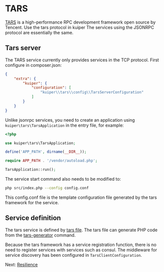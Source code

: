 # TARS 

[TARS](https://github.com/TarsCloud/Tars/blob/master/README.zh.md) is a high-performance RPC development framework open source by Tencent. Use the tars protocol in kuiper
The services using the JSONRPC protocol are essentially the same.

## Tars server

The TARS service currently only provides services in the TCP protocol. First configure in composer.json:

```json
{
    "extra": {
        "kuiper": {
            "configuration": [
                "kuiper\\tars\\config\\TarsServerConfiguration"
            ]
        }
    }
}
```

Unlike jsonrpc services, you need to create an application using `kuiper\tars\TarsApplication` in the entry file, for example:

```php
<?php

use kuiper\tars\TarsApplication;

define('APP_PATH', dirname(__DIR__));

require APP_PATH . '/vendor/autoload.php';

TarsApplication::run();
```

The service start command also needs to be modified to:

```bash
php src/index.php --config config.conf
```

This config.conf file is the template configuration file generated by the tars framework for the service.

## Service definition

The tars service is defined by [tars file](https://github.com/TarsCloud/TarsDocs/blob/master/base/tars-protocol.md).
The tars file can generate PHP code from the [tars-generator](https://github.com/wenbinye/tars-generator) command.

Because the tars framework has a service registration function, there is no need to register services with services such as consul. The middleware for service discovery has been configured in `TarsClientConfiguration`.

Next: [Resilience](resilience.md)
